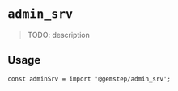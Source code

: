 # `admin_srv`

> TODO: description

## Usage

```
const adminSrv = import '@gemstep/admin_srv';
```
